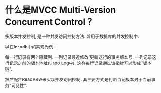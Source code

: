 # 什么是MVCC Multi-Version Concurrent Control？

多版本并发控制, 是一种并发访问控制方法. 常用于数据库的并发控制中.

以在Innodb中的实现为例：

每一行记录有两个隐藏列. 一列记录最近修改/更新这行的事务版本号. 一列记录这行记录之前的版本地址(Undo Log中). 这样每行记录通过该指针可以形成"版本链".

然后配合ReadView来实现并发访问控制. 其主要方式是判断当前版本对于当前事务"可见性".
